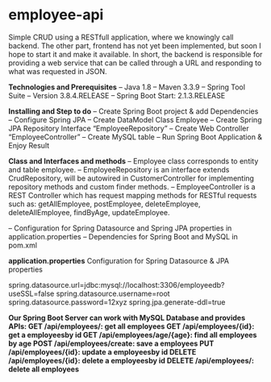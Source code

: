 # employee-api

Simple CRUD using a RESTfull application, where we knowingly call backend. The other part, frontend has not yet been implemented, but soon I hope to start it and make it available. In short, the backend is responsible for providing a web service that can be called through a URL and responding to what was requested in JSON.

<b>Technologies and Prerequisites</b>
– Java 1.8
– Maven 3.3.9
– Spring Tool Suite – Version 3.8.4.RELEASE
– Spring Boot Start: 2.1.3.RELEASE

<b>Installing and Step to do</b>
– Create Spring Boot project & add Dependencies 
– Configure Spring JPA
– Create DataModel Class Employee
– Create Spring JPA Repository Interface “EmployeeRepository”
– Create Web Controller “EmployeeController” 
– Create MySQL table 
– Run Spring Boot Application & Enjoy Result

<b>Class and Interfaces and methods</b>
– Employee class corresponds to entity and table employee.
– EmployeeRepository is an interface extends CrudRepository, will be autowired in CustomerController for implementing repository methods and custom finder methods.
– EmployeeController is a REST Controller which has request mapping methods for RESTful requests such as:
  getAllEmployee, 
  postEmployee,
  deleteEmployee, 
  deleteAllEmployee, 
  findByAge,
  updateEmployee.
  
– Configuration for Spring Datasource and Spring JPA properties in application.properties
– Dependencies for Spring Boot and MySQL in pom.xml

<b>application.properties</b>
Configuration for Spring Datasource & JPA properties

spring.datasource.url=jdbc:mysql://localhost:3306/employeedb?useSSL=false
spring.datasource.username=root
spring.datasource.password=12xyz
spring.jpa.generate-ddl=true

<b>Our Spring Boot Server can work with MySQL Database and provides APIs:<b>
GET /api/employees/: get all employees
GET /api/employees/{id}: get a employeesby id
GET  /api/employees/age/{age}: find all employees by age
POST  /api/employees/create: save a employees
PUT  /api/employees/{id}: update a employeesby id
DELETE  /api/employees/{id}: delete a employeesby id
DELETE /api/employees/: delete all employees
